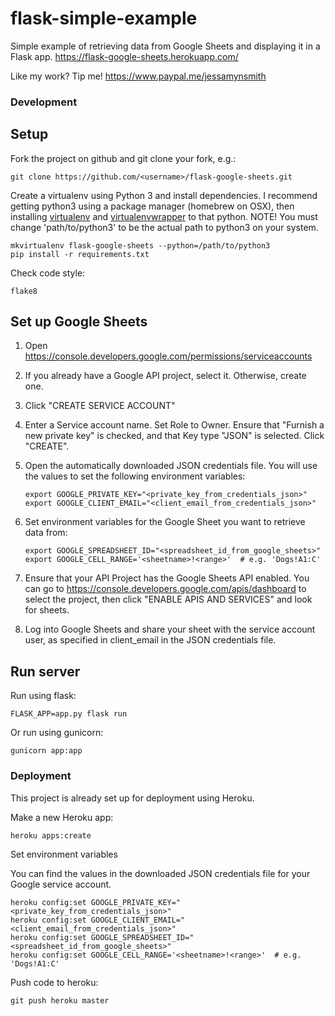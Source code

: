# flask-simple-example

Simple example of retrieving data from Google Sheets and displaying it in a Flask app.
https://flask-google-sheets.herokuapp.com/

Like my work? Tip me! https://www.paypal.me/jessamynsmith


### Development

## Setup

Fork the project on github and git clone your fork, e.g.:

    git clone https://github.com/<username>/flask-google-sheets.git

Create a virtualenv using Python 3 and install dependencies. I recommend getting python3 using a package manager (homebrew on OSX), then installing [virtualenv](https://virtualenv.pypa.io/en/latest/installation.html) and [virtualenvwrapper](https://virtualenvwrapper.readthedocs.org/en/latest/install.html#basic-installation) to that python. NOTE! You must change 'path/to/python3'
to be the actual path to python3 on your system.

    mkvirtualenv flask-google-sheets --python=/path/to/python3
    pip install -r requirements.txt

Check code style:

    flake8

## Set up Google Sheets

1. Open https://console.developers.google.com/permissions/serviceaccounts

1. If you already have a Google API project, select it. Otherwise, create one.

1. Click "CREATE SERVICE ACCOUNT"

1. Enter a Service account name. Set Role to Owner. Ensure that "Furnish a new private key" is checked, and that Key type "JSON" is selected. Click "CREATE".

1. Open the automatically downloaded JSON credentials file. You will use the values to set the following environment variables:

    ```
    export GOOGLE_PRIVATE_KEY="<private_key_from_credentials_json>"
    export GOOGLE_CLIENT_EMAIL="<client_email_from_credentials_json>"
    ```

1. Set environment variables for the Google Sheet you want to retrieve data from:

    ```
    export GOOGLE_SPREADSHEET_ID="<spreadsheet_id_from_google_sheets>"
    export GOOGLE_CELL_RANGE='<sheetname>!<range>'  # e.g. 'Dogs!A1:C'
    ```

1. Ensure that your API Project has the Google Sheets API enabled. You can go to https://console.developers.google.com/apis/dashboard to select the project, then click "ENABLE APIS AND SERVICES" and look for sheets.

1. Log into Google Sheets and share your sheet with the service account user, as specified in client_email in the JSON credentials file.

## Run server

Run using flask:

    FLASK_APP=app.py flask run

Or run using gunicorn:

    gunicorn app:app

### Deployment

This project is already set up for deployment using Heroku.

Make a new Heroku app:

    heroku apps:create

Set environment variables

You can find the values in the downloaded JSON credentials file for your Google service account.

    heroku config:set GOOGLE_PRIVATE_KEY="<private_key_from_credentials_json>"
    heroku config:set GOOGLE_CLIENT_EMAIL="<client_email_from_credentials_json>"
    heroku config:set GOOGLE_SPREADSHEET_ID="<spreadsheet_id_from_google_sheets>"
    heroku config:set GOOGLE_CELL_RANGE='<sheetname>!<range>'  # e.g. 'Dogs!A1:C'

Push code to heroku:

    git push heroku master
